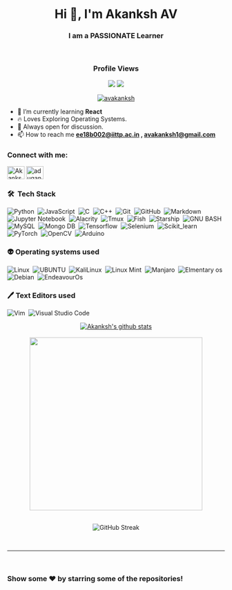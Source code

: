 
<h1 align="center">Hi 👋, I'm Akanksh AV</h1>
<h3 align="center">I am a PASSIONATE Learner</h3>
<br>
<h3 align="center">Profile Views</h3>
<p align="center" > 
  <img src="https://profile-counter.glitch.me/AvAkanksh/count.svg" />  
  <img src="https://raw.githack.com/AvAkanksh/AvAkanksh/output/github-contribution-grid-snake-dark.svg">
</p>

<p align="center"> <a href="https://github.com/ryo-ma/github-profile-trophy"><img src="https://github-profile-trophy.vercel.app/?username=avakanksh&theme=onedark&no-bg=true&no-frame=true&column=7" alt="avakanksh" /></a> </p>

- 🌱 I’m currently learning **React**
- 🔥 Loves Exploring Operating Systems.
- 🍾 Always open for discussion.
- 📫 How to reach me **ee18b002@iittp.ac.in , avakanksh1@gmail.com**

<h3 align="left">Connect with me:</h3>

<p align="left">
<a href="https://linkedin.com/in/av-akanksh" target="blank"><img align="center" src="https://www.vectorlogo.zone/logos/linkedin/linkedin-icon.svg" alt="Akanksh" height="30" width="40" /></a>
<a href="https://kaggle.com/avakanksh1" target="blank"><img align="center" src="https://www.vectorlogo.zone/logos/kaggle/kaggle-ar21.svg" alt="adugani vanjari akanksh" height="30" width="40" /></a>
</p>    


### 🛠 &nbsp;Tech Stack

![Python](https://img.shields.io/badge/-Python-05122A?style=flat&logo=python)&nbsp;
![JavaScript](https://img.shields.io/badge/-JavaScript-05122A?style=flat&logo=javascript)&nbsp;
![C](https://img.shields.io/badge/-C-05122A?style=flat&logo=C&logoColor=A8B9CC)&nbsp;
![C++](https://img.shields.io/badge/-C++-05122A?style=flat&logo=C%2B%2B&logoColor=00599C)&nbsp;
![Git](https://img.shields.io/badge/-Git-05122A?style=flat&logo=git)&nbsp;
![GitHub](https://img.shields.io/badge/-GitHub-05122A?style=flat&logo=github)&nbsp;
![Markdown](https://img.shields.io/badge/-Markdown-05122A?style=flat&logo=markdown)&nbsp;
![Jupyter Notebook](https://img.shields.io/badge/-Jupyter%20Notebook-05122A?style=flat&logo=jupyter&logoColor=F37626)&nbsp;
![Alacrity](https://img.shields.io/badge/alacritty-F46D01?style=for-the-badge&logo=alacritty&logoColor=white)&nbsp;
![Tmux](https://img.shields.io/badge/tmux-1BB91F?style=for-the-badge&logo=tmux&logoColor=white)&nbsp;
![Fish](https://img.shields.io/badge/fish-4AAE46?style=for-the-badge&logo=fish&logoColor=white)&nbsp;
![Starship](https://img.shields.io/badge/starship-DD0B78?style=for-the-badge&logo=starship&logoColor=white)&nbsp;
![GNU BASH](https://img.shields.io/badge/GNU%20Bash-4EAA25?style=for-the-badge&logo=GNU%20Bash&logoColor=white)&nbsp;
![MySQL](https://img.shields.io/badge/-MySQL-05122A?style=flat&logo=mysql&logoColor=4479A1)&nbsp;
![Mongo DB](https://img.shields.io/badge/MongoDB-4EA94B?style=for-the-badge&logo=mongodb&logoColor=white)&nbsp;
![Tensorflow](https://img.shields.io/badge/Tensorflow-fe7e01?style=for-the-badge&logo=tensorflow&logoColor=white)&nbsp;
![Selenium](https://img.shields.io/badge/Selenium-01b500?style=for-the-badge&logo=selenium&logoColor=white)&nbsp;
![Scikit_learn](https://img.shields.io/badge/scikit%20learn-f99a37?style=for-the-badge&logo=scikit-learn&logoColor=white)&nbsp;
![PyTorch](https://img.shields.io/badge/pytorch-e3482b?style=for-the-badge&logo=pytorch&logoColor=white)&nbsp;
![OpenCV](https://img.shields.io/badge/opencv-0001fe?style=for-the-badge&logo=opencv&logoColor=white)&nbsp;
![Arduino](https://img.shields.io/badge/arduino-19979c?style=for-the-badge&logo=arduino&logoColor=white)&nbsp;

### 👽 Operating systems used

![Linux](https://img.shields.io/badge/Linux-FCC624?style=for-the-badge&logo=linux&logoColor=black)&nbsp;
![UBUNTU](https://img.shields.io/badge/Ubuntu-E95420?style=for-the-badge&logo=ubuntu&logoColor=white)&nbsp;
![KaliLinux](https://img.shields.io/badge/Kali_Linux-557C94?style=for-the-badge&logo=kali-linux&logoColor=white)&nbsp;
![Linux Mint](https://img.shields.io/badge/Linux_Mint-87CF3E?style=for-the-badge&logo=linux-mint&logoColor=white)&nbsp;
![Manjaro](https://img.shields.io/badge/manjaro-35BF5C?style=for-the-badge&logo=manjaro&logoColor=white)&nbsp;
![Elmentary os](https://img.shields.io/badge/Elementary%20OS-64BAFF?style=for-the-badge&logo=elementary&logoColor=white)&nbsp;
![Debian](https://img.shields.io/badge/Debian-A81D33?style=for-the-badge&logo=debian&logoColor=white)&nbsp;
![EndeavourOs](https://img.shields.io/badge/EndeavourOs-7e3ebe?style=for-the-badge&logo=endeavouros&logoColor=white)

### 🖊️ Text Editors used

![Vim](https://img.shields.io/badge/VIM-%2311AB00.svg?&style=for-the-badge&logo=vim&logoColor=white)&nbsp;
![Visual Studio Code](https://img.shields.io/badge/-Visual%20Studio%20Code-05122A?style=flat&logo=visual-studio-code&logoColor=007ACC)&nbsp;

<div align="center">
<a href="https://github.com/AvAkanksh/AvAkanksh"><img align="center" src="https://github-readme-stats.vercel.app/api?username=AvAkanksh&show_icons=true&include_all_commits=true&theme=chartreuse-dark&hide_border=true" alt="Akanksh's github stats" /></a>
<br>
<br>
<a href="[https://github.com/anuraghazra/](https://github.com/AvAkanksh/AvAkanksh)"><img align="center" src="https://github-readme-stats.vercel.app/api/top-langs/?username=AvAkanksh&layout=compact&theme=chartreuse-dark&hide_border=true" width="400" /></a> 
<br>
<br>  
  

![GitHub Streak](https://github-readme-streak-stats.herokuapp.com?user=AvAkanksh&theme=blueberry_duo&stroke=00DD0A&currStreakNum=FFE20F&background=000000&border=DD272700&ring=00DD36&fire=FF8B00&sideNums=DDD90B)

  
</div>
<br> 
<hr>
<br>

### Show some ❤️ by starring some of the repositories!
